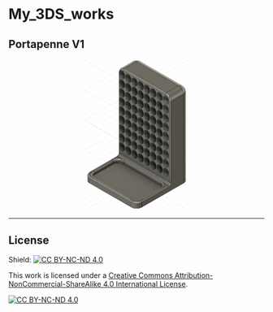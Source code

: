 # My_3DS_works

## Portapenne V1

<div align="center">
  <a href="https://github.com/R0mb0/My_3DS_works/tree/main/Porta_penne_v1">
    <img height="40%" width="40%" src="https://github.com/R0mb0/My_3DS_works/blob/main/Porta_penne_v1/Porta_penne_v1.png" alt="Porta penne v1" />
  </a>
</div>

---

## License

Shield: [![CC BY-NC-ND 4.0][cc-by-nc-nd-shield]][cc-by-nc-nd]

This work is licensed under a
[Creative Commons Attribution-NonCommercial-ShareAlike 4.0 International License][cc-by-nc-nd].

[![CC BY-NC-ND 4.0][cc-by-nc-nd-image]][cc-by-nc-nd]

[cc-by-nc-nd]: http://creativecommons.org/licenses/by-nc-nd/4.0/
[cc-by-nc-nd-image]: https://licensebuttons.net/l/by-nc-nd/4.0/88x31.png
[cc-by-nc-nd-shield]: https://img.shields.io/badge/License-CC%20BY--NC--ND%204.0-lightgrey.svg
